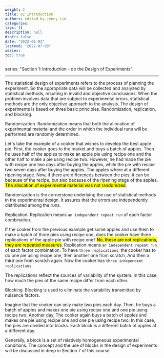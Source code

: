 ```yaml
---
weight: 2
title: 02 Introduction
authors: edited by Lenny Lin
categories: 
tags: []
description: null
draft: false
date: "2022-01-03"
lastmod: "2022-07-08"
series: 
toc: true
---
```

series: "Section 1: Introduction - do the Design of Experiments"
<!--more-->
---

The statistical design of experiments refers to the process of planning the experiment. So the appropriate data will be collected and analyzed by statistical methods, resulting in invalid and objective conclusions. When the problem involves data that are subject to experimental errors, statistical methods are the only objective approach to the analysis. The design of experiments is based on three basic principles. Randomization, replication, and blocking.  

<font style ="font_upper">Randomization</font>. Randomization means that both the allocation of experimental material and the order in which the individual runs will be performed are randomly determined.  

Let's take the example of a cooker that wishes to develop the best apple pie. First, the cooker goes to the market and buys a batch of apples. Then he uses half of the apples to make an apple pie using recipe one and the other half to make a pie using recipe two. However, he had made the pie with recipe one two days after buying the apples, while the pie with recipe two seven days after buying the apples. The apples where at a different ripening stage. Now, if there are differences between the pies, it can be because of the recipe, but also because of the ripening stage of the apples. <mark>The allocation of experimental material was not randomized</mark>.   

Randomization is the cornerstone underlying the use of statistical methods in the experimental design. It assures that the errors are independently distributed among the runs.  

<font style ="font_upper">Replication</font>. Replication means `an independent repeat run` of each factor combination.  

If the cooker from the previous example get some apples and use them to make a batch of three pies using recipe one, does the cooker have three replications of the apple pie with recipe one? <mark>No, these are not replications, they are repeated measures</mark>. Replication means `an independent repeat run` of each factor combination. To have `three replications`, the cooker has to do one pie using recipe one, then another one from scratch, And then a third one from scratch again. Now the cooker has `three independent replications`.   

The replications reflect the sources of variability of the system. In this case, how much the pies of the same recipe differ from each other.  

<font style ="font_upper">Blocking</font>. Blocking is used to eliminate the variability transmitted by nuisance factors.  

Imagine that the cooker can only make two pies each day. Then, he buys a batch of apples and makes one pie using recipe one and one pie using recipe two. Another day, The cooker again buys a batch of apples and makes one pie using recipe one and one pie using recipe two. In this case, the pies are divided into blocks. Each block is a different batch of apples at a different day.  

Generally, a block is a set of relatively homogeneous experimental conditions. The concept and the use of blocks in the design of experiments will be discussed in deep in Section 7 of this course. 
